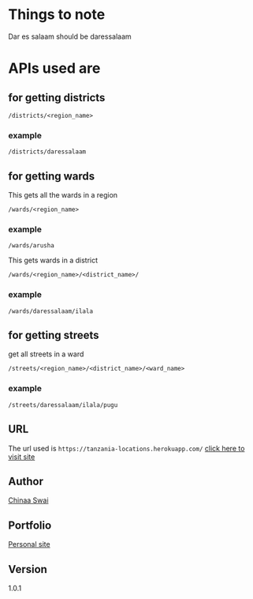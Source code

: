 # Things to note 
Dar es salaam should be daressalaam 

# APIs used are
## for getting districts
```
/districts/<region_name>
```
### example
```
/districts/daressalaam
```

## for getting wards
This gets all the wards in a region
```
/wards/<region_name>
```
### example 
```
/wards/arusha
```

This gets wards in a district
```
/wards/<region_name>/<district_name>/
```
### example 
```
/wards/daressalaam/ilala
```

## for getting streets
get all streets in a ward 
```
/streets/<region_name>/<district_name>/<ward_name>
```
### example
```
/streets/daressalaam/ilala/pugu
```

## URL 
The url used is ```https://tanzania-locations.herokuapp.com/``` 
[click here to visit site](https://tanzania-locations.herokuapp.com/)
## Author 
[Chinaa Swai](https://github.com/jhon-swai) 

## Portfolio 
[Personal site](https://chinaa-swai.web.app/)

## Version
1.0.1


